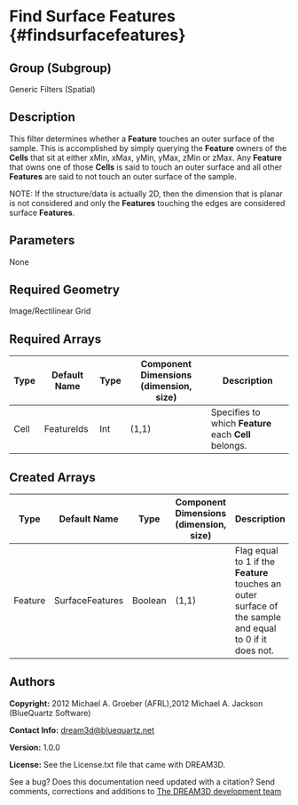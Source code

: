 Find Surface Features {#findsurfacefeatures}
=============

## Group (Subgroup) ##
Generic Filters (Spatial)

## Description ##
This filter determines whether a **Feature** touches an outer surface of the sample. This is accomplished by simply querying the **Feature** owners of the **Cells** that sit at either xMin, xMax, yMin, yMax, zMin or zMax.
Any **Feature** that owns one of those **Cells** is said to touch an outer surface and all other **Features** are said to not touch an outer surface of the sample.

NOTE: If the structure/data is actually 2D, then the dimension that is planar is not considered and only the **Features** touching the edges are considered surface **Features**.

## Parameters ##
None

## Required Geometry ##
Image/Rectilinear Grid

## Required Arrays ##
| Type | Default Name | Type | Component Dimensions (dimension, size) | Description |
|------|--------------|-------------|---------|-----|
| Cell | FeatureIds | Int | (1,1) | Specifies to which **Feature** each **Cell** belongs. |

## Created Arrays ##

| Type | Default Name | Type | Component Dimensions (dimension, size) | Description |
|------|--------------|-------------|---------|-----|
| Feature | SurfaceFeatures | Boolean | (1,1) | Flag equal to 1 if the **Feature** touches an outer surface of the sample and equal to 0 if it does not. |

## Authors ##

**Copyright:** 2012 Michael A. Groeber (AFRL),2012 Michael A. Jackson (BlueQuartz Software)

**Contact Info:** dream3d@bluequartz.net

**Version:** 1.0.0

**License:**  See the License.txt file that came with DREAM3D.




See a bug? Does this documentation need updated with a citation? Send comments, corrections and additions to [The DREAM3D development team](mailto:dream3d@bluequartz.net?subject=Documentation%20Correction)

